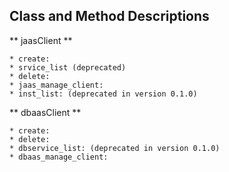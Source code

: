 ## Class and Method Descriptions ##

** jaasClient **

	* create:
	* srvice_list (deprecated)
	* delete:
	* jaas_manage_client:
	* inst_list: (deprecated in version 0.1.0)

** dbaasClient **
	
	* create:
	* delete:
	* dbservice_list: (deprecated in version 0.1.0)
	* dbaas_manage_client:


